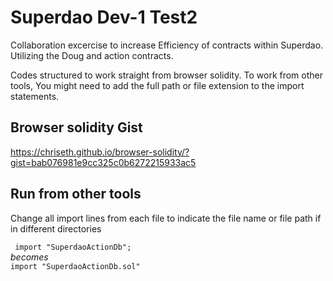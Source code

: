 # Superdao Dev-1 Test2 
Collaboration excercise to increase Efficiency of contracts within Superdao.
Utilizing the Doug and action contracts.

Codes structured to work straight from browser solidity.
To work from other tools,
You might need to add the full path or file extension to the import statements.

## Browser solidity Gist

https://chriseth.github.io/browser-solidity/?gist=bab076981e9cc325c0b6272215933ac5

## Run from other tools
Change all import lines from each file to indicate the file name or file path if in different directories


`` import "SuperdaoActionDb";``  
*becomes*  
``import "SuperdaoActionDb.sol"``
